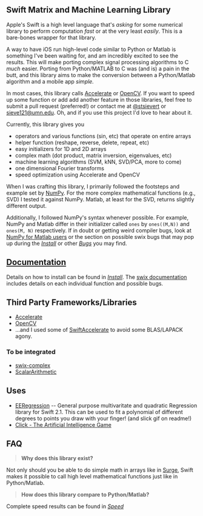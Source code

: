 ## Swift Matrix and Machine Learning Library
Apple's Swift is a high level language that's *asking* for some numerical
library to perform computation *fast* or at the very least *easily*. This is a
bare-bones wrapper for that library.

A way to have iOS run high-level code similar to Python or Matlab is something
I've been waiting for, and am incredibly excited to see the results. This will
make porting complex signal processing algorithms to C *much* easier. Porting
from Python/MATLAB to C was (and is) a pain in the butt, and this library aims
to make the conversion between a Python/Matlab algorithm and a mobile app
*simple.*

In most cases, this library calls [Accelerate][accel] or [OpenCV][opencv]. If
you want to speed up some function or add add another feature in those
libraries, feel free to submit a pull request (preferred!) or contact me at
[@stsievert][st] or [sieve121@umn.edu](mailto:sieve121@umn.edu). Oh, and if you
use this project I'd love to hear about it.

Currently, this library gives you

* operators and various functions (sin, etc) that operate on entire arrays
* helper function (reshape, reverse, delete, repeat, etc)
* easy initializers for 1D and 2D arrays
* complex math (dot product, matrix inversion, eigenvalues, etc)
* machine learning algorithms (SVM, kNN, SVD/PCA, more to come)
* one dimensional Fourier transforms
* speed optimization using Accelerate and OpenCV

When I was crafting this library, I primarily followed the footsteps and
example set by [NumPy][numpy]. For the more complex mathematical functions
(e.g., SVD) I tested it against NumPy. Matlab, at least for the SVD, returns
slightly different output.

Additionally, I followed NumPy's syntax whenever possible. For example, NumPy
and Matlab differ in their initializer called `ones` by `ones((M,N))` and
`ones(M, N)` respectively. If in doubt or getting weird compiler bugs, look at
[NumPy for Matlab users][nfm] or the section on possible swix bugs that may pop
up during the [*Install*][install] or other [*Bugs*][bugs] you may find.

[bugs]:http://scottsievert.com/swix/bugs.html
[nfm]:http://wiki.scipy.org/NumPy_for_Matlab_Users

## [Documentation][swix-doc]
Details on how to install can be found in [*Install*][install]. The
[swix documentation][swix-doc] includes details on each individual function and
possible bugs.

[install]:http://scottsievert.com/swix/installation.html
[swix-doc]:http://scottsievert.com/swix/

## Third Party Frameworks/Libraries
* [Accelerate][accel]
* [OpenCV][opencv]
* ...and I used some of [SwiftAccelerate][ais] to avoid some BLAS/LAPACK agony.

### To be integrated
* [swix-complex][complex]
* [ScalarArithmetic][scalar]

## Uses
* [EERegression](https://github.com/erkekin/EERegression/) -- General purpose
  multivaritate and quadratic Regression library for Swift 2.1. This can be
  used to fit a polynomial of different degrees to points you draw with your
  finger! (and slick gif on readme!)
* [Click - The Artificial Intelligence
  Game](https://itunes.apple.com/ai/app/click-artificial-intelligence/id1032660757?mt=8)

## FAQ
> **Why does this library exist?**

Not only should you be able to do simple math in arrays like in [Surge], Swift
makes it possible to call high level mathematical functions just like in
Python/Matlab.

> **How does this library compare to Python/Matlab?**

Complete speed results can be found in *[Speed]*

[Speed]:http://scottsievert.com/swix/speed.html
[Surge]:https://github.com/mattt/Surge


[ais]:https://github.com/haginile/SwiftAccelerate
[so]:http://stackoverflow.com/q/24727674/1141256
[opencv]:http://opencv.org
[scalar]:https://github.com/seivan/ScalarArithmetic
[complex]:https://github.com/dankogai/swift-complex
[numpy]:http://www.numpy.org
[accel]:https://developer.apple.com/library/prerelease/mac/documentation/Accelerate/Reference/AccelerateFWRef/_index.html#//apple_ref/doc/uid/TP40009465
[@]:https://developer.apple.com/library/prerelease/ios/documentation/swift/conceptual/swift_programming_language/AdvancedOperators.html#//apple_ref/doc/uid/TP40014097-CH27-XID_48
[ones]:http://docs.scipy.org/doc/numpy/reference/generated/numpy.ones.html
[zeros]:http://docs.scipy.org/doc/numpy/reference/generated/numpy.zeros.html#numpy.zeros
[pep]:http://legacy.python.org/dev/peps/pep-0465/#implementation-details
[st]:https://twitter.com/stsievert
